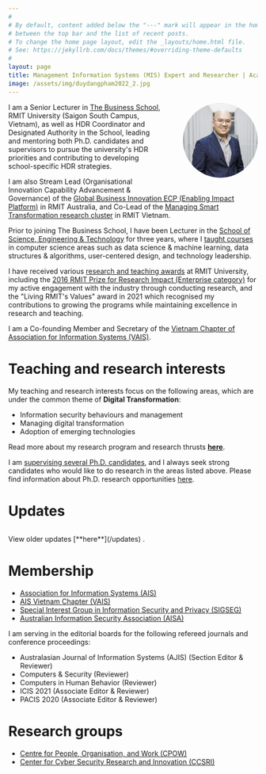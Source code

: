 ```yaml
---
#
# By default, content added below the "---" mark will appear in the home page
# between the top bar and the list of recent posts.
# To change the home page layout, edit the _layouts/home.html file.
# See: https://jekyllrb.com/docs/themes/#overriding-theme-defaults
#
layout: page
title: Management Information Systems (MIS) Expert and Researcher | Academic Manager
image: /assets/img/duydangpham2022_2.jpg
---
```


<img src="assets/img/duydangpham2022_2.jpg" alt="Duy Dang-Pham portrait" width="30%" style="border-radius: 50%; float: right; margin-left:40px; margin-bottom:30px;">

I am a Senior Lecturer in <a href="https://www.rmit.edu.vn/about-us/schools-and-centres/school-of-business-and-management" target="\_blank">The Business School</a>, RMIT University (Saigon South Campus, Vietnam), as well as HDR Coordinator and Designated Authority in the School, leading and mentoring both Ph.D. candidates and supervisors to pursue the university's HDR priorities and contributing to developing school-specific HDR strategies.

I am also Stream Lead (Organisational Innovation Capability Advancement &amp; Governance) of the <a href="https://www.rmit.edu.au/research/our-research/enabling-capability-platforms/global-business-innovation" target="\_blank">Global Business Innovation ECP (Enabling Impact Platform)</a> in RMIT Australia, and Co-Lead of the <a href="https://www.rmit.edu.vn/about-us/schools-and-centres/school-of-business-and-management/scc-hub/people" target="\_blank">Managing Smart Transformation research cluster</a> in RMIT Vietnam.

Prior to joining The Business School, I have been Lecturer in the <a href="https://www.rmit.edu.vn/our-schools-centres/school-science-technology" target="\_blank">School of Science, Engineering &amp; Technology</a> for three years, where I [taught courses](/teaching) in computer science areas such as data science & machine learning, data structures & algorithms, user-centered design, and technology leadership.

I have received various [research and teaching awards](/research-grants-and-awards) at RMIT University, including the <a href="https://www.rmit.edu.au/research/research-expertise/our-reputation/research-awards/past-recipients" target="\_blank">2016 RMIT Prize for Research Impact (Enterprise category)</a> for my active engagement with the industry through conducting research, and the "Living RMIT's Values" award in 2021 which recognised my contributions to growing the programs while maintaining excellence in research and teaching.

I am a Co-founding Member and Secretary of the <a href="https://vn-ais.org/" target="\_blank">Vietnam Chapter of Association for Information Systems (VAIS)</a>. 

# Teaching and research interests
My teaching and research interests focus on the following areas, which are under the common theme of **Digital Transformation**:
<ul>
  <li style="margin-bottom: 0;">Information security behaviours and management</li>
  <li style="margin-bottom: 0;">Managing digital transformation</li>
  <li style="margin-bottom: 0;">Adoption of emerging technologies</li>
</ul>

Read more about my research program and research thrusts [**here**](/research).

I am [supervising several Ph.D. candidates](/teaching-and-phd-supervision), and I always seek strong candidates who would like to do research in the areas listed above. Please find information about Ph.D. research opportunities <a href="https://www.drduydangpham.com/2022/06/11/phd-scholarship-at-rmit-vietnam.html" target="\_blank">here</a>.

# Updates
<script>loadXMLDoc(8)</script>
<table id="showUpdates" style="font-size:90%"></table>
<!-- <div id="showUpdates"></div> -->
View older updates [**here**](/updates) .

# Membership

<ul>
  <li><a href="https://aisnet.org/" target="\_blank">Association for Information Systems (AIS)</a></li>
  <li><a href="https://vn-ais.org/" target="\_blank">AIS Vietnam Chapter (VAIS)</a></li>
  <li><a href="https://communities.aisnet.org/sigsec/home" target="\_blank">Special Interest Group in Information Security and Privacy (SIGSEG)</a></li>
  <li><a href="#" target="\_blank">Australian Information Security Association (AISA)</a></li>
</ul>

I am serving in the editorial boards for the following refereed journals and conference proceedings:
<ul>
  <li>Australasian Journal of Information Systems (AJIS) (Section Editor & Reviewer)</li>
  <li>Computers & Security (Reviewer)</li>
  <li>Computers in Human Behavior (Reviewer)</li>
  <li>ICIS 2021 (Associate Editor & Reviewer)</li>
  <li>PACIS 2020 (Associate Editor & Reviewer)</li>
</ul>

# Research groups

<ul>
  <li><a href="https://cpow.org.au/people/people/" target="\_blank">Centre for People, Organisation, and Work (CPOW)</a></li>
  <li><a href="https://www.rmit.edu.au/research/centres-collaborations/cyber-security-research-innovation/" target="\_blank">Center for Cyber Security Research and Innovation (CCSRI)</a></li>
</ul>